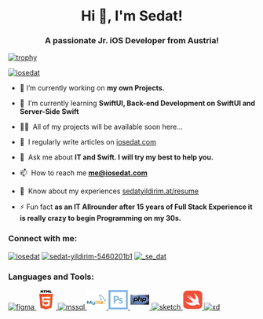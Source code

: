 <h1 align="center">Hi 👋, I'm Sedat!</h1>
<h3 align="center">A passionate Jr. iOS Developer from Austria!</h3>

[![trophy](https://github-profile-trophy.vercel.app/?username=iosedat)](https://github.com/ryo-ma/github-profile-trophy)

<p align="left"> <a href="https://twitter.com/iosedat" target="blank"><img src="https://img.shields.io/twitter/follow/iosedat?logo=twitter&style=for-the-badge" alt="iosedat" /></a> </p>

- 🔭&nbsp;I’m currently working on **my own Projects.**

- 🌱 &nbsp;I’m currently learning **SwiftUI, Back-end Development on SwiftUI and Server-Side Swift**

- 👨‍💻 &nbsp;All of my projects will be available soon here...

- 📝 &nbsp;I regularly write articles on [iosedat.com](iosedat.com)

- 💬 &nbsp;Ask me about **IT and Swift. I will try my best to help you.**

- 📫 &nbsp;How to reach me **me@iosedat.com**

- 📄 &nbsp;Know about my experiences [sedatyildirim.at/resume](sedatyildirim.at/resume)

- ⚡&nbsp;Fun fact **as an IT Allrounder after 15 years of Full Stack Experience it is really crazy to begin Programming on my 30s.**

<h3 align="left">Connect with me:</h3>
<p align="left">
<a href="https://twitter.com/iosedat" target="blank"><img align="center" src="https://raw.githubusercontent.com/rahuldkjain/github-profile-readme-generator/neutral-icons/src/images/icons/Social/twitter.svg" alt="iosedat" height="30" width="40" /></a>
<a href="https://linkedin.com/in/sedat-yildirim-5460201b1" target="blank"><img align="center" src="https://raw.githubusercontent.com/rahuldkjain/github-profile-readme-generator/neutral-icons/src/images/icons/Social/linked-in-alt.svg" alt="sedat-yildirim-5460201b1" height="30" width="40" /></a>
<a href="https://instagram.com/_se_dat" target="blank"><img align="center" src="https://raw.githubusercontent.com/rahuldkjain/github-profile-readme-generator/neutral-icons/src/images/icons/Social/instagram.svg" alt="_se_dat" height="30" width="40" /></a>
</p>

<h3 align="left">Languages and Tools:</h3>
<p align="left"> <a href="https://www.figma.com/" target="_blank"> <img src="https://www.vectorlogo.zone/logos/figma/figma-icon.svg" alt="figma" width="40" height="40"/> </a> <a href="https://www.w3.org/html/" target="_blank"> <img src="https://raw.githubusercontent.com/devicons/devicon/master/icons/html5/html5-original-wordmark.svg" alt="html5" width="40" height="40"/> </a> <a href="https://www.microsoft.com/en-us/sql-server" target="_blank"> <img src="https://cdn.worldvectorlogo.com/logos/microsoft-sql-server.svg" alt="mssql" width="40" height="40"/> </a> <a href="https://www.mysql.com/" target="_blank"> <img src="https://raw.githubusercontent.com/devicons/devicon/master/icons/mysql/mysql-original-wordmark.svg" alt="mysql" width="40" height="40"/> </a> <a href="https://www.photoshop.com/en" target="_blank"> <img src="https://raw.githubusercontent.com/devicons/devicon/master/icons/photoshop/photoshop-line.svg" alt="photoshop" width="40" height="40"/> </a> <a href="https://www.php.net" target="_blank"> <img src="https://raw.githubusercontent.com/devicons/devicon/master/icons/php/php-original.svg" alt="php" width="40" height="40"/> </a> <a href="https://www.sketch.com/" target="_blank"> <img src="https://www.vectorlogo.zone/logos/sketchapp/sketchapp-icon.svg" alt="sketch" width="40" height="40"/> </a> <a href="https://developer.apple.com/swift/" target="_blank"> <img src="https://raw.githubusercontent.com/devicons/devicon/master/icons/swift/swift-original.svg" alt="swift" width="40" height="40"/> </a> <a href="https://www.adobe.com/products/xd.html" target="_blank"> <img src="https://cdn.worldvectorlogo.com/logos/adobe-xd.svg" alt="xd" width="40" height="40"/> </a> </p>

